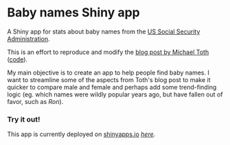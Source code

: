 # Baby names Shiny app

A Shiny app for stats about baby names from the [US Social Security Administration](https://www.ssa.gov/oact/babynames/limits.html).

This is an effort to reproduce and modify the [blog post by Michael Toth](http://michaeltoth.me/popularity-of-baby-names-since-1880.html) ([code](https://github.com/michaeltoth/shiny-projects/tree/master/census_names)).

My main objective is to create an app to help people find baby names. I want to streamline some of the aspects from Toth's blog post to make it quicker to compare male and female and perhaps add some trend-finding logic (eg. which names were wildly popular years ago, but have fallen out of favor, such as *Ron*).

### Try it out!

This app is currently deployed on [shinyapps.io](http://shinyapps.io) *[here](https://ronammar.shinyapps.io/baby_names_shiny_appy/)*.
